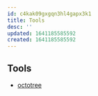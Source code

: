 ```yaml
---
id: c4kak09gxgqn3hl4gapx3k1
title: Tools
desc: ''
updated: 1641185585592
created: 1641185585592
---
```



## Tools

- [octotree](https://www.octotree.io/)
